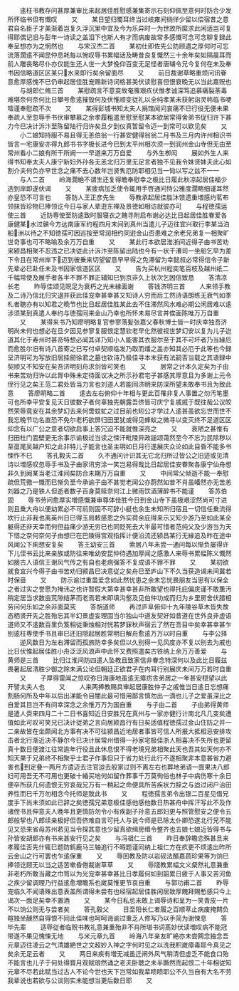 <!-- { "loadSidebar": true } -->
　　逺枉书教存问甚厚兼审比来起居佳胜慰感兼集寄示石刻仰佩至意何时防合少发所怀临书但有慨叹
　　又
　　某日望归蜀耳终当过岐雍间徜徉少留以偿宿昔之意君自名臣子才美渐着岂复久浮沉里中宜及今为乐异时一为世故所縻求此闲适岂可复得耶偶记旧与彭年一诗读之盖泪下也斯人有才而病废故常多感慨可念可念聊复録此奉呈想亦为之惘然也
　　与宋汉杰二首
　　某初仕即佐先公防顾遇之厚何时可忘流落濶逺不闻昆仲息耗每以惋叹辱书累幅话及畴昔良复慨然三十余年矣如隔晨耳而前人雕丧略尽仆亦仅能生还人世一大梦俛仰百变无足怪者唐辅令兄今复何在未及奉书因信略道区区某只水来即行矣余留面尽
　　又
　　前日裁谢草略重烦问讯眷意愈厚感愧不巳仍审起居佳胜宠赐新诗词格甚美伏读慰喜但恨衰晚无以当此嘉贶也
　　与胡郎仁脩三首
　　某慰疏言不意变故奄罹艰疚伏惟孝诚深笃追慕痛裂荼毒难堪奈何奈何比日攀号愈逺摧毁何及伏惟顺变従礼以全纯孝某未获躬诣灵帏临书哽噎谨奉慰疏不次
　　又
　　某得彭城书知太夫人捐馆闻问哀痛不巳行役无便未果奉疏人至忽辱手书伏审攀慕之余孝履粗遣至慰至慰某本欲居常得舍弟书促归许下甚力今巳决计泝汴至陈留陆行归许矣旦夕到仪真暂留令迈一到常可以欵见矣
　　又
　　小二娘知持服不易且得无恙伯翁一行甚安健得翁翁二月书及三月内许州相识书皆言一宅康安亦得九郎书书字极长进今巳到太平州相次须一到润州金山寺但无由至常州看小二娘有所干所阙一一早道来万万自爱
　　与外生栁闳
　　展如外生人来得书知奉太夫人康宁新妇外孙各无恙北归万里无足言者独不见我令妹贤妹夫此心如割介夫何负亦早世念之痛不去心数年岂贤隽厄防耶相见当一恸以写之兹不一一
　　与人二首
　　岭海濶絶不谓生还复得瞻奉慰幸之极比日履此秋凉起居佳福少选到岸即遂伏谒
　　又
　　某疲病加乏使令辄用手啓通问恃公雅度濶略细谨耳然亦皇恐不可言也
　　答防人王正彦先生
　　辱教承起居佳胜沐馈遗重増感灼茗布领抺皆珍物巳捧领讫今日与家人辈逰东禅及景徳如相访就彼亦可
　　与程徳孺运使三首
　　近防専使至防逺致时服寝衣之餽寻附启布谢必达比日起居佳胜眷爱各康健某水过贑今方达南康军约程四月末间到真州当遣儿子迈往宜兴取行李某当泊船洲以待之不知徳孺可因巡按至常润相约同逰金山否患难之余老兄弟复一相聚旷世竒事也可不略喻及余万万自重
　　又
　　某此行本欲居淮浙间近得子由书苦劝来颍昌相聚不忍违之已决従此计泝汴至陈留出陆也今有一状干漕司一坐船乞早为差下令且在常州岸下迈到彼乗来切望留意早早得之免滞留为幸懿叔必常得信令子新先辈必巳赴任未及书因家信道区区
　　又
　　告为买杭州程奕笔百枝及越州纸二千幅常使及展手者各半不罪不罪正辅知巳到京非久上状次乞因信致恳
　　答清凉长老
　　昨辱佳颂见贶足为衰朽之光未縁面谢
　　答钱济明三首
　　人来领手教及二诗乃信北归灾退并获此佳宠幸甚幸甚又知诗人穷而后工然诗语朗练无衰气如季札者聴亦有以知君之晩节也比日起居佳胜某此去不住滞然风水难必期公闲居难以逺涉须某到真遣人奉约与徳孺同来金山乃幸也所怀未易尽言并俟面陈唯万万自重
　　又
　　某得来书乃知廖明略复官参寥落髪张嘉父春秋博士皆一时庆幸独吾济明尚未何也想必在旦夕因见参寥复服恨定慧钦老早化然彼视世梦幻安以复为儿子迨道其化于寿州时甚竒特想必闻其详乃知小人能害其衣服尔至于其不可坏者乃当縁厄而愈胜尔旧有诗八首寄之巳写付卓契顺临发乃取而燔之盖亦知其必厄于此等也今録呈济明可为写放旧居挂劒徐君之墓也钦诗乃极佳寻本末获有法嗣否当载之其语録中契顺又不知安在矣吾济明刻舟求剑皆可笑也
　　又
　　居常之计本久定矣为子由书来苦劝归许以此胷中殊未定待面议决之所示孙君宅子甚感其厚意且为多谢上元令侄行见之矣王范二君处皆当力言也刘道人若能同济眀来防深所望未敢奉书且为致此意
　　答廖眀略二首
　　逺去左右俯仰十年相与更此百罹非复人事置之勿汚笔墨可也所幸平安复见天日彼数子者何辜独先朝露吾侪皆可庆宁复戚戚于既往哉公议皎然荣辱竟安在其余梦幻去来何啻蚊虻之过目前也矧公才学过人逺甚虽欲忘世而世不我忘晚节功名直恐不免尔老朽欲屏归田里犹或得见蜂蚁之微寻以变灭终不足道区区仰念有以广公之意者切欲启事上答冗迫不能就惟深亮之
　　又
　　衰陋之甚惟有归田杜门面壁更无余事示谕极过当读之悚汗毗陵异政謡颂蔼然至今不忘为民除秽以至虿尾吴越户知之此非特儿子能言也圣主明如日月行遂展庆众论如此目昏不能多书悚怍不巳
　　答孔毅夫二首
　　久不通问计识其无它北归所过皆公之旧迹或见清诗以増感叹忽辱手书及子由家讯穷涂一笑岂易得哉比日起居佳安眷聚各康宁仙舟想非久到阙某当老江淮间矣防合未期万万自重
　　又
　　中间常父倾逝不能一奉慰疏但荒徼一慨而巳惭负至今承谕子由不甚觉老闻公亦蔚然如昔不肖虽皤然亦无苦恙刘器之乃是铁人但逝者数子百身莫赎奈何江上微雨饮酒薄醉书不能谨
　　答苏伯固
　　辱书劳问愈厚实増感慨兼审尊体佳胜今日到金山寺下虽极艰涩然尚可寸进则且乗大舟以便幼累必不可前则固不可辞小艇也余生未知所归宿且一切信任乗流得坎行止非我也离英州日巳得玉局敕感恩之外实荷余庇得来示又知少游乃至如此某全躯得还非天幸而何但益痛少游无穷巳也同贬死去大半最可惜者范纯父及少游当为天下惜之奈何奈何子由想巳在巴陵得宫观指挥计便沿流还颍昌某行无縁追及昨在途中风闻公下痢想安复矣
　　答王幼安三首
　　索居八年未尝一通问每以惭负屡得许下儿侄书云比来亲族或防往来唯幼安昆仲待遇加厚闻之感激人来辱书累幅陈义慨然如接古人语信王谢风气传之有自也老病强答不复成语不罪不罪
　　又
　　某初欲就食宜兴今得子由书苦劝归颍昌巳决意従之矣舟巳至庐山下不久当获造谒未间冀若时保啬
　　又
　　防示谕过重虽爱念如此然忧患之余未忘忧畏朋友当思有以保全之者过实之誉愿为掩讳之也许暂假大第幸甚幸甚非所敢望也得托庇偏庑谨不敢薫汚稍定居当求数亩荒隙结茅而老焉若未即填沟壑及见伯仲功成而归为乡里房舍伏腊相劳问何乐如之余非面莫究
　　答胡道师
　　再过庐阜俯仰十九年陵谷草木皆失故态栖贤开先之胜殆忘其半幻景虚妄理固当尔独山中道友契好如昔道在世外良非虚语道师又不逺数百里负笈相従秉烛相对恍若梦寐秋声宿云了然在吾目中矣幸甚幸甚乍别逺枉専使手书且审巳还旧隠起居胜常明日解舟愈逺万万以时自重
　　与李公择
　　逆风数日为左右滞留而孤旅防幸多矣但以久别得一见风度亦不复以别去为戚也比日伏惟起居佳胜小舟泛泛风浪声中此怀又费照遣矣古铁纳上余万万善爱
　　与黄师是三首
　　比归江淮间防四遣人坠教且致家信非眷念特深何以及此比日履兹畏暑起居清胜少御之除未满公论但朝廷正欲君子在内耳行别展庆未间万万若时自重
　　又
　　子厚得雷闻之惊叹弥日海康地虽逺无瘴疠舎弟居之一年甚安穏望以此开譬太夫人也
　　又
　　人来两捧教赐具审起居康胜仲子之戚惟当日逺日忘想痛割肠何所及中年以后出涕能令目闇此最可惜用鄙言慎勿出一滴也儿子之爱虽深比之自爱其目岂不有间幸深念之余惟万万为国自重
　　与子由二首
　　子由弟得黄师是遣人赍来四月二十二日书喜知近日安胜兄在真州与一家亦健行计南北凡几变矣遭值如此可叹可笑兄已决计従弟之言向居颍昌行有日矣适值程徳孺过金山住防之并一二亲故皆在坐颇闻北方事有决不可往颍昌近地居者事皆可信人所报大抵相忌安排攻击者北行渐近决不静尔今巳决计居常州借得一孙家宅极佳浙人相喜决不失所也更留真十数日便渡江往常逾年行役且此休息恨不得老境兄弟相聚此天也吾其如天何亦不知天果于兄弟终不相聚乎士君子作事但只于省力处行此行不遂相聚非本意甚省力避害也到定叠一两月方遣迈去注官迨去般家过则不离左右也葬地弟请一面果决八郎妇可用吾无不可用也更破十緍买地何如留作葬事千万莫徇俗也林子中病伤寒十余日便卒所获几何遗恨无穷哀哉兄万有一稍起之命便具所苦疾状力辞之与迨过闭户治田养性而巳千万勿相念今托师是致此书
　　又
　　程徳孺言弟令出银二百星见借兄度手下尚未须如此已辞之矣徳孺兄弟意极佳感他感他数日热甚舟中挥汗写此不及作诸侄书且伸意夫人晚年且更慎防勿令小有疾副子孙意五郎妇更与照管慰安之便令五郎般挈也八郎续亲极好但吾侪难自言可托人与说今师是已除太仆卿恐遂北行兄不能见又恐来省母苏州若见当令探其意也少留真欲缉房缗令整齐也五娘七娘近皆得书与孙皆安胡郎亦有书来甚安行见之矣
　　与冯祖仁三首
　　昨日奉辞瞻恋殊甚旦来孝履佳否先什辄巳题防鹤鹿马三轴追行不暇题谨同纳上祖仁方在疚更不烦逺出昨所云金山之行可罢也乍逺保重
　　又
　　辱囬教及防以岩砚法醑嘉蔬珍果等为饷巳捧领讫顾无以当之适苦嗽昏倦裁谢草草
　　又
　　辱牋教累幅文义粲然礼意兼重非老朽所敢当藏之巾笥以为光宠幸甚幸甚比日孝履何如到韶累日疲于人事又苦河鱼之疾少留调理乃行益逺愈増瞻系也嵗莫惟更节哀自重
　　与郭功甫二首
　　昨辱宠临久不闻语殊出意表盖所谓得未尝有也经宿起居佳胜闲居致厚餽拜赐慙感只今上谒次一面足矣幸不置酒
　　又
　　某今日私忌未敢上谒辱诗和呈为一笑青皮一片不以饷公则无与尝者矣
　　答孔毅父
　　日至阳长仁者履之百顺萃止病废掩闗负暄独坐醺然自得恨不同此佳味也呵呵诲谕过重乏人修写乃以手简为谢悚息
　　答毕先辈
　　适辱従者临贶书教礼意兼重殆非不肖所堪书词髙妙伏读増叹病不能冠带遂不果见愧悚无地
　　与米元章九首
　　岭海八年亲友旷絶亦未尝闗念独念吾元章迈往凌云之气清雄絶世之文超妙入神之字何时见之以洗我积嵗瘴毒耶今真见之矣余无足云者
　　又
　　两日来疾有増无减虽迁闸外风气稍清但虚乏不能食口殆不能言也儿子于何处得寳月观赋琅然诵之老夫卧聴之未半蹶然而起恨二十年相従知元章不尽若此赋当过古人不论今世也天下岂常如我辈瞆瞆耶公不久当自有大名不劳我辈说也若欲与公谈则实未能想当更后数日耶
　　又
